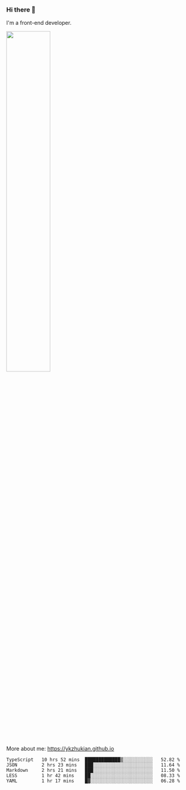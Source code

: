 ### Hi there 👋

I'm a front-end developer.

[<img width="48%" src="https://github-readme-stats.vercel.app/api?username=ykzhukian&show_icons=true&theme=dracula">](https://github.com/anuraghazra/github-readme-stats)

More about me: 
https://ykzhukian.github.io

<!--START_SECTION:waka-->
```text
TypeScript   10 hrs 52 mins  █████████████▒░░░░░░░░░░░   52.82 % 
JSON         2 hrs 23 mins   ███░░░░░░░░░░░░░░░░░░░░░░   11.64 % 
Markdown     2 hrs 21 mins   ███░░░░░░░░░░░░░░░░░░░░░░   11.50 % 
LESS         1 hr 42 mins    ██░░░░░░░░░░░░░░░░░░░░░░░   08.33 % 
YAML         1 hr 17 mins    █▓░░░░░░░░░░░░░░░░░░░░░░░   06.28 % 
```
<!--END_SECTION:waka-->

